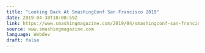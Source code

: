 ```yaml
---
title: "Looking Back At SmashingConf San Francisco 2019"
date: 2019-04-30T10:00:59Z
link: https://www.smashingmagazine.com/2019/04/smashingconf-san-francisco-2019/
source: www.smashingmagazine.com
language: Webdev
draft: false
---
```

